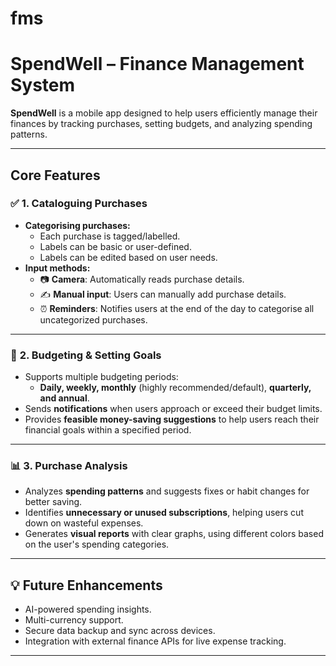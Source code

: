 # fms
# **SpendWell – Finance Management System**

**SpendWell** is a mobile app designed to help users efficiently manage their finances by tracking purchases, setting budgets, and analyzing spending patterns.

---

## **Core Features**

### ✅ **1. Cataloguing Purchases**
- **Categorising purchases:**  
    - Each purchase is tagged/labelled.  
    - Labels can be basic or user-defined.  
    - Labels can be edited based on user needs.  
- **Input methods:**  
    - 📷 **Camera**: Automatically reads purchase details.  
    - ✍️ **Manual input**: Users can manually add purchase details.  
    - ⏰ **Reminders**: Notifies users at the end of the day to categorise all uncategorized purchases.  

---

### 🎯 **2. Budgeting & Setting Goals**
- Supports multiple budgeting periods:  
    - **Daily, weekly, monthly** (highly recommended/default), **quarterly, and annual**.  
- Sends **notifications** when users approach or exceed their budget limits.  
- Provides **feasible money-saving suggestions** to help users reach their financial goals within a specified period.

---

### 📊 **3. Purchase Analysis**
- Analyzes **spending patterns** and suggests fixes or habit changes for better saving.  
- Identifies **unnecessary or unused subscriptions**, helping users cut down on wasteful expenses.  
- Generates **visual reports** with clear graphs, using different colors based on the user's spending categories.  

---

<!--
## ⚙️ **Tech Stack**
- **Frontend:** Flutter (Dart)  
- **Backend:** Firebase / Supabase (for data management)  
- **Database:** SQLite (local storage) or Firestore (cloud storage)  
- **State Management:** Provider / Riverpod  

---

## 🛠️ **Getting Started**
-->
## 💡 **Future Enhancements**
- AI-powered spending insights.  
- Multi-currency support.  
- Secure data backup and sync across devices.  
- Integration with external finance APIs for live expense tracking.  

---
